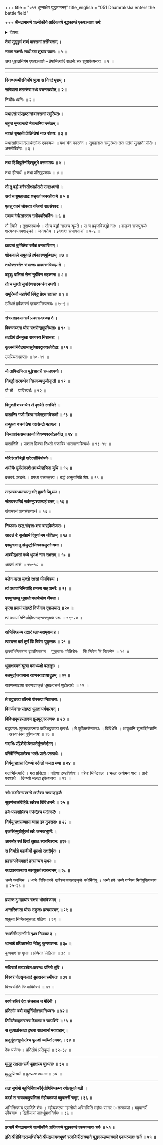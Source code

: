 +++
title = "०५१ धूम्नाक्षेण युद्धागमनम्"
title_english = "051 Dhumraksha enters the battle field"

+++
**श्रीमद्रामायणे वाल्मीकीये आदिकाव्ये युद्धकाण्डे एकपञ्चाशः सर्गः**


<details><summary>विषयाः</summary>

वानराणांविषादसमयेतदीयहर्षोद्धोषश्रवणविषण्णेनरावणेन राक्षसान्प्रति तद्धर्षकारणा -वगमचोदना ॥ १ ॥ राक्षसै रणाङ्गणमेत्यतदवगमेन रावणंप्रति राघवयोर्नागास्त्रविमोक्षणस्य तत्कारणत्वनिवेदनम् ॥ २ ॥ धूम्राक्षेण रावणचोदनया राक्षसैस्सहपश्चिमद्वारगमनम् ॥ ३ ॥

</details>


**तेषां सुतुमुलं शब्दं वानराणां तरंस्विनाम् ।**

**नदतां राक्षसैः सार्धं तदा शुश्राव रावणः ॥ १ ॥**

अथ धूम्राक्षनिर्गम एफपञ्चाशे – तेषामित्यादि राक्षसैः सह शुश्रावेत्यन्वयः ॥ १ ॥

****

****

**स्निग्धगम्भीरनिर्घोषं श्रुत्वा स निनदं भृशम् ।**

**सचिवानां ततस्तेषां मध्ये वचनमब्रवीत् ॥ २ ॥**

निर्घोषः ध्वनिः ॥ २ ॥

****

**यथाऽसौ संप्रहृष्टानां वानराणां समुत्थितः ।**

**बहूनां सुमहानादो मेघानामिव गर्जताम् ॥**

**व्यक्तं सुमहती प्रीतिरेतेषां नात्र संशयः ॥ ३ ॥**

यथासावित्यादिसार्धश्लोक एकान्वयः ॥ यथा येन कारणेन । सुमहानादः समुत्थितः ततः एतेषां सुमहती प्रीतिः । अस्तीतिशेषः ॥ ३ ॥

****

**तथा हि विपुलैर्नादैश्चुक्षुभे वरुणालयः ॥ ४ ॥**

तथा हीत्यर्धं ॥ तथा प्रसिद्धप्रकारः ॥ ४ ॥

****

**तौ तु बद्धौ शरैस्तीक्ष्णैर्भ्रातरौ रामलक्ष्मणौ ।**

**अयं च सुमहान्नादः शङ्कां जनयतीव मे ॥ ५ ॥**

**एतत्तु वचनं चोक्त्वा मन्त्रिणो राक्षसेश्वरः ।**

**उवाच नैर्ऋतांस्तत्र समीपपरिवर्तिनः ॥ ६ ॥**

तौ त्विति । तुशब्दश्चार्थः । तौ च बद्धौ नादश्च श्रूयते । स च प्रकृतविरुद्धो नादः । शङ्कां राजपुत्रयोः शरबन्धापगमशङ्कां । जनयतीव । इवशब्दः संभावनायां ॥ ५-६ ॥

****

**ज्ञायतां तूर्णमेतेषां सर्वेषां वनचारिणाम् ।**

**शोककाले समुत्पन्ने हर्षकारणमुत्थितम् ॥ ७ ॥**

**तथोक्तास्तेन संभ्रान्ताः प्राकारमधिरुह्य ते ।**

**ददृशुः पालितां सेनां सुग्रीवेण महात्मना ॥ ८ ॥**

**तौ च मुक्तौ सुघोरेण शरबन्धेन राघवौ ।**

**समुत्थितौ महावेगौ विपेदुः प्रेक्ष्य राक्षसाः ॥ ९ ॥**

उत्थितं हर्षकारणं ज्ञायतामित्यन्वयः ॥ ७–९ ॥

****

**संत्रस्तहृदयाः सर्वे प्राकारादवरुह्य ते ।**

**विषण्णवदना घोरा राक्षसेन्द्रमुपस्थिताः ॥ १० ॥**

**तदप्रियं दीनमुखा रावणस्य निशाचराः ।**

**कृत्स्नं निवेदयामासुर्यथावद्वाक्यकोविदाः ॥ ११ ॥**

उपस्थिताःप्राप्ताः ॥ १०-११ ॥

****

**यौ ताविन्द्रजिता युद्धे भ्रातरौ रामलक्ष्मणौ ।**

**निबद्धौ शरबन्धेन निष्प्रकम्पभुजौ कृतौ ॥ १२ ॥**

यौ तौ । यावित्यर्थः ॥ १२ ॥

****

**विमुक्तौ शरबन्धेन तौ दृश्येते रणाजिरे ।**

**पाशानिव गजौ छित्वा गजेन्द्रसमविक्रमौ ॥ १३ ॥**

**तच्छ्रुत्वा वचनं तेषां राक्षसेन्द्रो महाबलः ।**

**चिन्ताशोकसमाक्रान्तो विषण्णवदनोऽब्रवीत् ॥ १४ ॥**

पाशानिति । पाशान् छित्त्वा स्थितौ गजाविव भासमानावित्यर्थः ॥ १३–१४ ॥

****

**घोरैर्दत्तवरैर्बद्धौ शरैराशीविषोपमैः ।**

**अमोघैः सूर्यसंकाशैः प्रमथ्येन्द्रजिता युधि ॥ १५ ॥**

दत्तवरैः वरदत्तैः । प्रमथ्य बलात्कृत्य । बद्धौ अभूतामिति शेषः ॥ १५ ॥

****

**तदस्त्रबन्धमासाद्य यदि मुक्तौ रिपू मम ।**

**संशयस्थमिदं सर्वमनुपश्याम्यहं बलम् ॥ १६ ॥**

संशयस्थं प्राणसंशयस्थं ॥ १६ ॥

****

**निष्फलाः खलु संवृत्ताः शरा वासुकितेजसः ।**

**आदत्तं यैः सुसंग्रामे रिपूणां मम जीवितम् ॥ १७ ॥**

**एवमुक्त्वा तु संक्रुद्धो निःश्वसन्नुरगो यथा ।**

**अब्रवीद्रक्षसां मध्ये धूम्राक्षं नाम राक्षसम् ॥ १८ ॥**

आदतं आत्तं ॥ १७–१८ ॥

****

**बलेन महता युक्तो रक्षसां भीमविक्रम ।**

**त्वं वधायाभिनिर्याहि रामस्य सह वानरैः ॥ १९ ॥**

**एवमुक्तस्तु धूम्राक्षो राक्षसेन्द्रेण धीमता ।**

**कृत्वा प्रणामं संहृष्टो निर्जगाम नृपालयात् ॥ २० ॥**

त्वं वधायाभिनिर्याहीत्यमङ्गलसूचकं वचः ॥ १९-२० ॥

****

**अभिनिष्क्रम्य तद्वारं बलाध्यक्षमुवाच ह ।**

**त्वरयस्व बलं तूर्णं किं चिरेण युयुत्सतः ॥ २१ ॥**

द्वारमभिनिष्क्रम्य द्वारान्निष्क्रम्य । युयुत्सतः ममेतिशेषः । किं चिरेण किं विलम्बेन ॥ २१ ॥

****

**धूम्राक्षवचनं श्रुत्वा बलाध्यक्षो बलानुगः ।**

**बलमुद्योजयामास रावणस्याज्ञया द्रुतम् ॥ २२ ॥**

रावणस्याज्ञया रावणाज्ञाकृतं धूम्राक्षवचनं श्रुत्वेत्यर्थः ॥ २२ ॥

****

**ते बद्धघण्टा बलिनो घोररूपा निशाचराः ।**

**विगर्जमानाः संहृष्टा धूम्राक्षं पर्यवारयन् ।**

**विविधायुधहस्ताश्च शूलमुद्गरपाणयः ॥ २३ ॥**

बद्धघण्टाः शूरत्वज्ञापनाय कटिबद्धघण्टा इत्यर्थः । ते पूर्वोक्तसेनास्थाः । विविधेति । आयुधानि शूलादिभिन्नानि । अस्यार्धस्य पूर्वेणान्वयः ॥ २३ ॥

**गदाभिः पट्टिशैर्दण्डैरायसैर्मुसलैर्भृशम् ।**

**परिषैर्भिन्दिपालैश्च भल्लैः प्रासैः परश्वधैः ।**

**निर्ययू राक्षसा दिग्भ्यो नर्दन्तो जलदा यथा ॥ २४ ॥**

गदाभिरित्यादि । गदा प्रसिद्धा । पट्टिशः दण्डविशेषः । परिघः भिन्दिपालः । भल्लः अयोमयः शरः । प्रासैः परश्वधैः । दिग्भ्यो जलदा इवेत्यन्वयः ॥ २४ ॥

****

**रथैः कवचिनस्त्वन्ये ध्वजैश्च समलङ्कृतैः ।**

**सुवर्णजालविहितैः खरैश्च विविधाननैः ॥ २५ ॥**

**हयैः परमशीघ्रैश्च गजेन्द्रैश्च मदोत्कटैः ।**

**निर्ययू राक्षसव्याघ्रा व्याघ्रा इव दुरासदाः ॥ २६ ॥**

**वृकसिंहमुखैर्युक्तं खरैः कनकभूषणैः ।**

**आरुरोह रथं दिव्यं धूम्राक्षः स्वरनिःस्वनः ॥२७॥**

**स निर्यातो महावीर्यो धूम्राक्षो राक्षसैर्वृतः ।**

**प्रहसन्पश्चिमद्वारं हनूमान्यत्र यूथपः ॥**

**रथप्रवरमास्थाय स्वरयुक्तं स्वरस्वनम् ॥ २८ ॥**

अन्ये कवचिनः । ध्वजैः विविधाननैः खरैश्च समलङ्कृतैः स्थैर्निर्ययुः । अन्ये हयैः अन्ये गजैश्च निर्ययुरित्यन्वयः ॥ २५–२८ ॥

****

**प्रयान्तं तु महाघोरं राक्षसं भीमविक्रमम् ।**

**अन्तरिक्षगता घोराः शकुनाः प्रत्यवारयन् ॥ २९ ॥**

शकुनाः निमित्तसूचकाः पक्षिणः ॥ २९ ॥

****

**रथशीर्षे महान्भीमो गृध्रव निपपात ह ।**

**ध्वजाग्रे ग्रथिताश्चैव निपेतुः कुणपाशनाः ॥ ३० ॥**

कुणपाशनाः गृध्राः । प्रथिताः मिलिताः ॥ ३० ॥

****

**रुधिरार्द्रो महाञ्श्वेतः कबन्धः पतितो भुवि ।**

**विस्वरं चोत्सृजन्नादं धूम्राक्षस्य समीपतः ॥ ३१ ॥**

विस्वरमिति क्रियाविशेषणं ॥ ३१ ॥

****

**ववर्ष रुधिरं देवः संचचाल च मेदिनी ।**

**प्रतिलोमं ववौ वायुर्निर्घातसमनिःस्वनः ॥ ३२ ॥**

**तिमिरौघ्रावृतास्तत्र दिशश्च न चकाशिरे ॥ ३३ ॥**

**स तूत्पातांस्तदा दृष्ट्वा राक्षसानां भयावहान् ।**

**प्रादुर्भूतान्सुघोरांश्च धूम्राक्षो व्यथितोऽभवत् ॥ ३४ ॥**

देवः पर्जन्यः । प्रतिलोमं प्रतिकूलं ॥ ३२–३४ ॥

****

**मुमुहू राक्षसाः सर्वे धूम्राक्षस्य पुरःसराः ॥ ३५ ॥**

मुमुहुरित्यर्धं ॥ पुरःसराः अग्रगाः ॥ ३५ ॥

****

**ततः सुभीमो बहुभिर्निशाचरैर्वृतोभिनिष्क्रम्य रणोत्सुको बली ।**

**ददर्श तां राघवबाहुपालितां मेहौघकल्पां बहुवानरीं चमूम् ॥ ३६ ॥**

अभिनिष्क्रम्य पुरादिति शेषः । महौघकल्पां महानोघो अस्मिन्निति महौघः सागर ः तत्कल्पां । बहुवानरीं ङीबत्रार्षः । द्वितीयायां प्रातर्धूम्राक्षनिर्गमः ॥ ३६ ॥

****

**इत्यार्षे श्रीमद्रामायणे वाल्मीकीये आदिकाव्ये युद्धकाण्डे एकपञ्चाशः सर्गः ॥ ५१ ॥**

**इति श्रीगोविन्दराजविरचिते श्रीमद्रामायणभूषणे रत्नकिरीटाख्याने युद्धकाण्डव्याख्याने एकपञ्चाशः सर्गः ॥ ५१ ॥**
